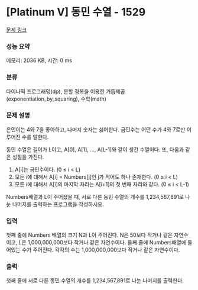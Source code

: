 # [Platinum V] 동민 수열 - 1529 

[문제 링크](https://www.acmicpc.net/problem/1529) 

### 성능 요약

메모리: 2036 KB, 시간: 0 ms

### 분류

다이나믹 프로그래밍(dp), 분할 정복을 이용한 거듭제곱(exponentiation_by_squaring), 수학(math)

### 문제 설명

<p>은민이는 4와 7을 좋아하고, 나머지 숫자는 싫어한다. 금민수는 어떤 수가 4와 7로만 이루어진 수를 말한다.</p>

<p>동민 수열은 길이가 L이고, A[0], A[1], ..., A[L-1]와 같이 생긴 수열이다. 또, 다음과 같은 성질을 가진다.</p>

<ol>
	<li>A[i]는 금민수이다. (0 ≤ i < L)</li>
	<li>모든 i에 대해서 A[i] = Numbers[j]인 j가 적어도 하나 존재한다. (0 ≤ i < L)</li>
	<li>모든 i에 대해서 A[i]의 마지막 자리는 A[i+1]의 첫 번째 자리와 같다. (0 ≤ i < L-1)</li>
</ol>

<p>Numbers배열과 L이 주어졌을 때, 서로 다른 동민 수열의 개수를 1,234,567,891로 나눈 나머지를 출력하는 프로그램을 작성하시오.</p>

### 입력 

 <p>첫째 줄에 Numbers 배열의 크기 N과 L이 주어진다. N은 50보다 작거나 같은 자연수이고, L은 1,000,000,000보다 작거나 같은 자연수이다. 둘째 줄에 Numbers배열에 들어있는 수가 주어진다. 각각의 수는 1,000,000,000보다 작거나 같은 자연수이다.</p>

### 출력 

 <p>첫째 줄에 서로 다른 동민 수열의 개수를 1,234,567,891로 나눈 나머지를 출력한다.</p>

